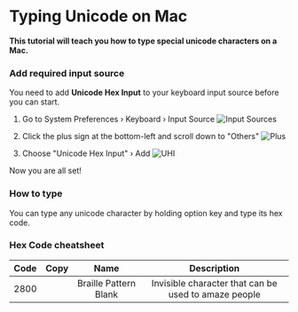 # Typing Unicode on Mac
**This tutorial will teach you how to type special unicode characters on a Mac.**

### Add required input source
You need to add **Unicode Hex Input** to your keyboard input source before you can start.

1. Go to System Preferences › Keyboard › Input Source
![Input Sources](https://u.cubeupload.com/Johann/217Screenshot20201222at.png)

2. Click the plus sign at the bottom-left and scroll down to "Others"
![Plus](https://u.cubeupload.com/Johann/695Screenshot20201222at.png)

3. Choose "Unicode Hex Input" › Add
![UHI](https://u.cubeupload.com/Johann/fe5Screenshot20201222at.png)

Now you are all set!

### How to type
You can type any unicode character by holding option key and type its hex code.

### Hex Code cheatsheet
Code|Copy|Name|Description
:--:|:--:|:--:|:---------:
2800|⠀|Braille Pattern Blank|Invisible character that can be used to amaze people

